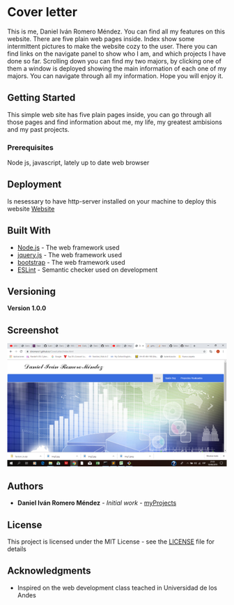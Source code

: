 # Cover letter

This is me, Daniel Iván Romero Méndez. You can find all my features on this website. There are five plain web pages inside. Index show some intermittent pictures to make the website cozy to the user. There you can find links on the navigate panel to show who I am, and which projects I have done so far. Scrolling down you can find my two majors, by clicking one of them a window is deployed showing the main information of each one of my majors. You can navigate through all my information. Hope you will enjoy it.

## Getting Started

This simple web site has five plain pages inside, you can go through all those pages and find information about me, my life, my greatest ambisions and my past projects.

### Prerequisites

Node js, javascript, lately up to date web browser

## Deployment

Is nesessary to have http-server installed on your machine to deploy this website
[Website](https://diromero1.github.io/CoverLetter/index.html)

## Built With

* [Node.js](https://nodejs.org/en/) - The web framework used
* [jquery.js](https://jquery.com/) - The web framework used
* [bootstrap](https://getbootstrap.com/) - The web framework used
* [ESLint](https://eslint.org/) - Semantic checker used on development

## Versioning

**Version 1.0.0**

## Screenshot

![screenshot](https://github.com/diromero1/CoverLetter/blob/master/img/screenshot.PNG?raw=true)

## Authors

* **Daniel Iván Romero Méndez** - *Initial work* - [myProjects](https://github.com/diromero1)

## License

This project is licensed under the MIT License - see the [LICENSE](LICENSE) file for details

## Acknowledgments

* Inspired on the web development class teached in Universidad de los Andes
